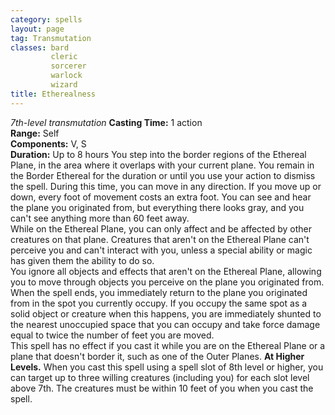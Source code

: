 ```yaml
---
category: spells
layout: page
tag: Transmutation
classes: bard
         cleric
         sorcerer
         warlock
         wizard
title: Etherealness 
---
```

_7th-level transmutation_ 
**Casting Time:** 1 action    
**Range:** Self    
**Components:** V, S    
**Duration:** Up to 8 hours 
You step into the border regions of the Ethereal Plane, in the area where it overlaps with your current plane. You remain in the Border Ethereal for the duration or until you use your action to dismiss the spell. During this time, you can move in any direction. If you move up or down, every foot of movement costs an extra foot. You can see and hear the plane you originated from, but everything there looks gray, and you can't see anything more than 60 feet away.    
While on the Ethereal Plane, you can only affect and be affected by other creatures on that plane. Creatures that aren't on the Ethereal Plane can't perceive you and can't interact with you, unless a special ability or magic has given them the ability to do so.    
You ignore all objects and effects that aren't on the Ethereal Plane, allowing you to move through objects you perceive on the plane you originated from.    
When the spell ends, you immediately return to the plane you originated from in the spot you currently occupy. If you occupy the same spot as a solid object or creature when this happens, you are immediately shunted to the nearest unoccupied space that you can occupy and take force damage equal to twice the number of feet you are moved.    
This spell has no effect if you cast it while you are on the Ethereal Plane or a plane that doesn't border it, such as one of the Outer Planes. 
**At Higher Levels.** When you cast this spell using a spell slot of 8th level or higher, you can target up to three willing creatures (including you) for each slot level above 7th. The creatures must be within 10 feet of you when you cast the spell. 